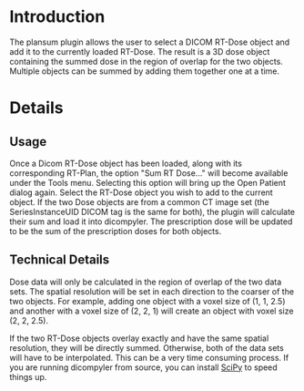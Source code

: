 # Introduction #

The plansum plugin allows the user to select a DICOM RT-Dose object and add it to the currently loaded RT-Dose.  The result is a 3D dose object containing the summed dose in the region of overlap for the two objects.  Multiple objects can be summed by adding them together one at a time.

# Details #

## Usage ##

Once a Dicom RT-Dose object has been loaded, along with its corresponding RT-Plan, the option "Sum RT Dose..." will become available under the Tools menu.  Selecting this option will bring up the Open Patient dialog again.  Select the RT-Dose object you wish to add to the current object.  If the two Dose objects are from a common CT image set (the SeriesInstanceUID DICOM tag is the same for both), the plugin will calculate their sum and load it into dicompyler.  The prescription dose will be updated to be the sum of the prescription doses for both objects.

## Technical Details ##

Dose data will only be calculated in the region of overlap of the two data sets.  The spatial resolution will be set in each direction to the coarser of the two objects.  For example, adding one object with a voxel size of (1, 1, 2.5) and another with a voxel size of (2, 2, 1) will create an object with voxel size (2, 2, 2.5).

If the two RT-Dose objects overlay exactly and have the same spatial resolution, they will be directly summed.  Otherwise, both of the data sets will have to be interpolated.  This can be a very time consuming process.  If you are running dicompyler from source, you can install [SciPy](http://www.scipy.org/Download) to speed things up.


